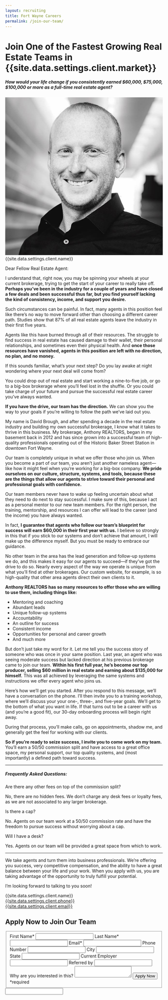 ```yaml
---
layout: recruiting
title: Fort Wayne Careers
permalink: /join-our-team/
---
```


<div class="recruiting-page">
<h1 class="join-us">Join One of the Fastest Growing Real Estate Teams in {{site.data.settings.client.market}}</h1>
<h5 class="join-us-subtitle">How would your life change if you consistently earned $60,000, $75,000, $100,000 or more as a full-time real estate agent?</h5>
<div class="recruiting-photo">
<span class="client-image-container">
<img src="/img/headshot.jpg" alt="{{site.data.settings.client.name}}" class="client-image"/>
</span>
<figcaption class="caption">{{site.data.settings.client.name}}</figcaption>
</div>


<p>Dear Fellow Real Estate Agent:</p>

<p>I understand that, right now, you may be spinning your wheels at your current brokerage, trying to get the start of your career to really take off. <strong>Perhaps you’ve been in the industry for a couple of years and have closed a few deals and been successful thus far, but you find yourself lacking the kind of consistency, income, and support you desire.</strong></p>

<p>Such circumstances can be painful. In fact, many agents in this position feel like there’s no way to move forward other than choosing a different career path. Studies show that 87% of all real estate agents leave the industry in their first five years.</p>

<p>Agents like this have burned through all of their resources. The struggle to find success in real estate has caused damage to their wallet, their personal relationships, and sometimes even their physical health. And <strong>once those resources have vanished, agents in this position are left with no direction, no plan, and no money.</strong></p>

<p>If this sounds familiar, what’s your next step? Do you lay awake at night wondering where your next deal will come from?</p>

<p>You could drop out of real estate and start working a nine-to-five job, or go to a big-box brokerage where you’ll feel lost in the shuffle. Or you could take charge of your future and pursue the successful real estate career you’ve always wanted.</p>

<p><strong>If you have the drive, our team has the direction.</strong> We can show you the way to your goals if you’re willing to follow the path we’ve laid out you.</p>

<p>My name is David Brough, and after spending a decade in the real estate industry and building my own successful brokerage, I know what it takes to thrive in this business. My brokerage, Anthony REALTORS, began in my basement back in 2012 and has since grown into a successful team of high-quality professionals operating out of the Historic Baker Street Station in downtown Fort Wayne.</p>

<p>Our team is completely unique in what we offer those who join us. When you become a part of our team, you aren’t just another nameless agent—like how it might feel when you’re working for a big-box company. <strong>We pride ourselves on our culture, structure, systems, and tools, because these are the things that allow our agents to strive toward their personal and professional goals with confidence.</strong></p>

<p>Our team members never have to wake up feeling uncertain about what they need to do next to stay successful. I make sure of this, because I act as a personal mentor to our new team members. For the right person, the training, mentorship, and resources I can offer will lead to the career (and the income) you have always wanted.</p>

<p>In fact, <strong>I guarantee that agents who follow our team’s blueprint for success will earn $60,000 in their first year with us.</strong> I believe so strongly in this that if you stick to our systems and don’t achieve that amount, I will make up the difference myself. But you must be ready to embrace our guidance.</p>

<p>No other team in the area has the lead generation and follow-up systems we do, and this makes it easy for our agents to succeed—if they’ve got the drive to do so. Nearly every aspect of the way we operate is unique from what you’ll find at other brokerages. Our custom website, for example, is so high-quality that other area agents direct their own clients to it.</p>

<p><strong>Anthony REALTORS has so many resources to offer those who are willing to use them, including things like:</strong>
<ul class="indent">
<li>Mentoring and coaching</li>
<li>Abundant leads</li>
<li>Unique follow-up systems</li>
<li>Accountability</li>
<li>An outline for success</li>
<li>Consistent income</li>
<li>Opportunities for personal and career growth</li>
<li>And much more</li>
</ul>
</p>

<p>But don’t just take my word for it. Let me tell you the success story of someone who was once in your same position. Last year, an agent who was seeing moderate success but lacked direction at his previous brokerage came to join our team. <strong>Within his first full year, he’s become our top producer, selling $60 million in real estate and earning about $135,000 for himself.</strong> This was all achieved by leveraging the same systems and instructions we offer every agent who joins us.</p>

<p>Here’s how we’ll get you started. After you respond to this message, we’ll have a conversation on the phone. I’ll then invite you to a training workshop, where we’ll discuss your your one-, three-, and five-year goals. We’ll get to the bottom of what you want in life. If that turns out to be a career with us (and you’re a good fit), our 30-day onboarding process will begin right away.</p>

<p>During that process, you’ll make calls, go on appointments, shadow me, and generally get the feel for working with our clients.</p>

<p><strong>So if you’re ready to seize success, I invite you to come work on my team.</strong> You’ll earn a 50/50 commission split and have access to a great office space, my personal support, our top quality systems, and (most importantly) a defined path toward success.</p>

<hr>

<div class="indent">
<h5><strong>Frequently Asked Questions:</strong></h5>

<p class="question">Are there any other fees on top of the commission split?</p>

<p class="answer">No, there are no hidden fees. We don’t charge any desk fees or  loyalty fees, as we are not associated to any larger brokerage.</p>

<p class="question">Is there a cap?</p>

<p class="answer">No. Agents on our team work at a 50/50 commission rate and have the freedom to pursue success without worrying about a cap.</p>

<p class="question">Will I have a desk?</p>

<p class="answer">Yes. Agents on our team will be provided a great space from which to work.</p>
</div>

<hr>

<p>We take agents and turn them into business professionals. We’re offering you success, very competitive compensation, and the ability to have a great balance between your life and your work. When you apply with us, you are taking advantage of the opportunity to truly fulfill your potential.</p>

<p>I’m looking forward to talking to you soon!</p>


<p>{{site.data.settings.client.name}}<br>
<a href="tel:1-{{site.data.settings.client.phone}}">{{site.data.settings.client.phone}}</a><br>
<a href="mailto:{{site.data.settings.client.email}}">{{site.data.settings.client.email}}</a>
</p>



<h2 class="recruiting">Apply Now to Join Our Team</h2>

<form method="post" class="home-value cta-forms" action="https://formspree.io/{{site.data.settings.client.email}}" onsubmit="return setReturn()">
					<fieldset><label for="firstname">First Name*</label> <input type="text" required="" name="firstname" /> <label for="lastname">Last Name*</label> <input type="text" required="" name="lastname" /> <label for="email">Email*</label> <input type="text" name="name" /> <label for="phone">Phone Number </label> <input type="tel" name="phone" />
						<!--base32-c9gq6t9k68pkcd3jcwpp4rbkcmtk4-base32--><label for="city">City </label> <input type="text" name="city" /> <label for="state">State </label> <input type="text" name="state" /> <label for="employer">Current Employer </label> <input type="text" name="employer" /> <label for="referral">Referred by </label> <input type="text" name="referral" /> <label for="message">Why are you interested in this? </label><textarea name="employer"></textarea>
						<!--base32-c9gq6t9k68pk8cbme5gq4uv4cguqachj70r2urk1edjk6cg-base32--><input class="submit light-light" type="submit" value="Apply Now" name="submitrecruitingForm" /> <span class="asterisk">*required</span></fieldset>
					<!--base32-c9gq6t9k68pk8c9he1t7cxkecdkpedhpe9h6at3me5r7ee1kddhpwx9q71up4tb3f1u6mc3mdcwp6vkg6rw3gc1dc9gq6t9k68-base32-->
					<div class="hidden"><input type="hidden" value="{{site.data.settings.client.email}}" name="_to" /> <input type="hidden" value="Recruiting Contact Request Message From Your Vyral Careers and Training Video Blog" name="_subject" /> <input type="text" name="_gotcha" /></div>
				</form>
